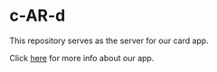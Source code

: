 # c-AR-d

This repository serves as the server for our card app.

Click [here](https://github.com/lises-mermaid/c-AR-d) for more info about our app.
